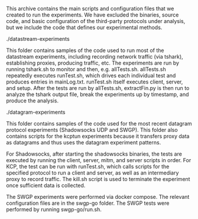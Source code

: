 This archive contains the main scripts and configuration files that we created to run the experiments. We have excluded the binaries, source code, and basic configuration of the third-party protocols under analysis, but we include the code that defines our experimental methods.

./datastream-experiments

This folder contains samples of the code used to run most of the datastream experiments, including recording network traffic (via tshark), establishing proxies, producing traffic, etc. The experiments are run by running tshark.sh to monitor and then, e.g. allTests.sh.
allTests.sh repeatedly executes runTest.sh, which drives each individual test and produces entries in mainLog.txt. runTest.sh itself
executes client, server, and setup. After the tests are run by allTests.sh, extractFin.py is then run to analyze the tshark output file, break the experiments up by timestamp, and produce the analysis.

./datagram-experiments

This folder contains samples of the code used for the most recent datagram protocol experiments (Shadowsocks UDP and SWGP). This folder also contains scripts for the kcptun experiments because it transfers proxy data as datagrams and thus uses the datagram experiment patterns.

For Shadowsocks, after starting the shadowsocks binaries, the tests are executed by running the
client, server, mitm, and server scripts in order. For KCP, the test can be run with runTest.sh,
which calls scripts for the specified protocol to run a client and server, as well as an
intermediary proxy to record traffic. The kill.sh script is used to terminate the experiment once
sufficient data is collected.

The SWGP experiments were performed via docker compose. The relevant configuration files are in the swgp-go folder. The SWGP tests were performed by running swgp-go/run.sh.